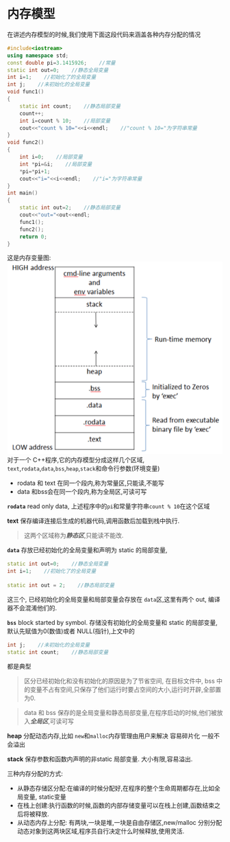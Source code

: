 # 内存模型

在讲述内存模型的时候,我们使用下面这段代码来涵盖各种内存分配的情况
```cpp
#include<iostream>
using namespace std;
const double pi=3.1415926;    //常量
static int out=0;    //静态全局变量
int i=1;    //初始化了的全局变量
int j;    //未初始化的全局变量
void func1()
{
	static int count;    //静态局部变量
	count++;
	int i=count % 10;    //局部变量
	cout<<"count % 10="<<i<<endl;    //"count % 10="为字符串常量
}
void func2()
{
	int i=0;    //局部变量
	int *pi=&i;    //局部变量
	*pi=*pi+1;
	cout<<"i="<<i<<endl;    //"i="为字符串常量
}
int main()
{
	static int out=2;    //静态局部变量
	cout<<"out="<out<<endl;
	func1();
	func2();
	return 0;
}
```
这是内存变量图:
![图片.png](images/1.png)
对于一个 C++程序,它的内存模型分成这样几个区域,   `text`,`rodata`,`data`,`bss`,`heap`,`stack`和命令行参数(环境变量)
- rodata 和 text 在同一个段内,称为常量区,只能读,不能写
- data 和bss会在同一个段内,称为全局区,可读可写

**`rodata`**
read only data, 上述程序中的`pi`和常量字符串`count % 10`在这个区域

**text**
 保存编译连接后生成的机器代码,调用函数后加载到栈中执行.
>这两个区域称为***静态区***,只能读不能改.

**`data`**
存放已经初始化的全局变量和声明为 static 的局部变量,
```cpp
static int out=0;    //静态全局变量
int i=1;    //初始化了的全局变量

static int out = 2;    //静态局部变量
```
这三个, 已经初始化的全局变量和局部变量会存放在 `data`区,这里有两个 out, 编译器不会混淆他们的.

**`bss`**
block started by symbol.
存储没有初始化的全局变量和 static 的局部变量, 默认先赋值为0(数值)或者 NULL(指针),上文中的
```cpp
int j;    //未初始化的全局变量
static int count;    //静态局部变量
```
都是典型

>区分已经初始化和没有初始化的原因是为了节省空间,
在目标文件中, bss 中的变量不占有空间,只保存了他们运行时要占空间的大小,运行时开辟,全部置为0.

>data 和 bss 保存的是全局变量和静态局部变量,在程序启动的时候,他们被放入***全局区***,可读可写

**heap**
分配动态内存,比如 `new`和`malloc`内存管理由用户来解决
容易碎片化
一般不会溢出

**stack**
保存参数和函数内声明的非static 局部变量.
大小有限,容易溢出.

三种内存分配的方式:
- 从静态存储区分配:在编译的时候分配好,在程序的整个生命周期都存在,比如全局变量, static变量
- 在栈上创建:执行函数的时候,函数的内部存储变量可以在栈上创建,函数结束之后将被释放.
- 从动态内存上分配: 有两块,一块是堆,一块是自由存储区,new/malloc 分别分配动态对象到这两块区域,程序员自行决定什么时候释放,使用灵活.